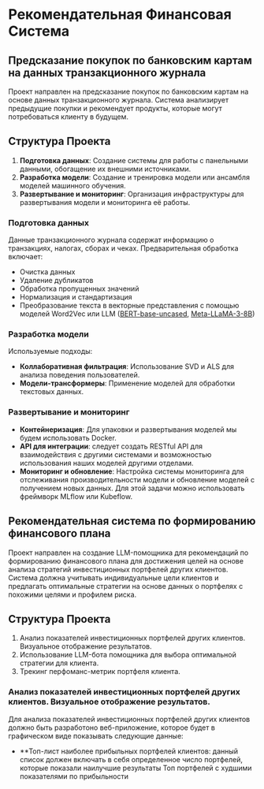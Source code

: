 # Рекомендательная Финансовая Система

## Предсказание покупок по банковским картам на данных транзакционного журнала
Проект направлен на предсказание покупок по банковским картам на основе данных транзакционного журнала. Система анализирует предыдущие покупки и рекомендует продукты, которые могут потребоваться клиенту в будущем.

## Структура Проекта
1. **Подготовка данных**: Создание системы для работы с панельными данными, обогащение их внешними источниками.
2. **Разработка модели**: Создание и тренировка модели или ансамбля моделей машинного обучения.
3. **Развертывание и мониторинг**: Организация инфраструктуры для развертывания модели и мониторинга её работы.

### Подготовка данных
Данные транзакционного журнала содержат информацию о транзакциях, налогах, сборах и чеках. Предварительная обработка включает:
- Очистка данных
- Удаление дубликатов
- Обработка пропущенных значений
- Нормализация и стандартизация
- Преобразование текста в векторные представления с помощью моделей Word2Vec или LLM ([BERT-base-uncased](https://huggingface.co/google/bert_uncased_L-12_H-768_A-12), [Meta-LLaMA-3-8B](https://huggingface.co/meta/llama-3b8))

### Разработка модели
Используемые подходы:
- **Коллаборативная фильтрация**: Использование SVD и ALS для анализа поведения пользователей.
- **Модели-трансформеры**: Применение моделей для обработки текстовых данных.

### Развертывание и мониторинг
- **Контейнеризация**: Для упаковки и развертывания моделей мы будем использовать Docker.
- **API для интеграции**: следует создать RESTful API для взаимодействия с другими системами и возможностью использования наших моделей другими отделами.
- **Мониторинг и обновление**: Настройка системы мониторинга для отслеживания производительности модели и обновление моделей с получением новых данных. Для этой задачи можно использовать фреймворк MLflow или Kubeflow.

## Рекомендательная система по формированию финансового плана
Проект направлен на создание LLM-помощника для рекомендаций по формированию финансового плана для достижения целей на основе анализа стратегий инвестиционных портфелей других клиентов. Система должна учитывать индивидуальные цели клиентов и предлагать оптимальные стратегии на основе данных о портфелях с похожими целями и профилем риска.

## Структура Проекта
1. Анализ показателей инвестиционных портфелей других клиентов. Визуальное отображение результатов.
2. Использование LLM-бота помощника для выбора оптимальной стратегии для клиента.
3. Трекинг перфоманс-метрик портфеля клиента. 

### Анализ показателей инвестиционных портфелей других клиентов. Визуальное отображение результатов.

Для анализа показателей инвестиционных портфелей других клиентов должно быть разработоно веб-приложение, которое будет в графическом виде показывать следующие данные:
- **Топ-лист наиболее прибыльных портфелей клиентов:
  данный список должен включать в себя определенное число портфелей, которые показали наилучшие результаты 
Топ портфелей с худшими показателями по прибыльности
